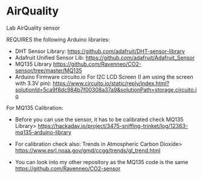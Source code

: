 # AirQuality
Lab AirQuality sensor

REQUIRES the following Arduino libraries:
 - DHT Sensor Library: https://github.com/adafruit/DHT-sensor-library
 - Adafruit Unified Sensor Lib: https://github.com/adafruit/Adafruit_Sensor
 - MQ135 Library https://github.com/Ravenneo/CO2-sensor/tree/master/MQ135
 - Arduino Firmware circuito.io For I2C LCD Screen (I am using the screen with 3.3V pin): https://www.circuito.io/static/reply/index.html?solutionId=5ca9f8dc984b7f00308a37a9&solutionPath=storage.circuito.io

For MQ135 Calibration:
- Before you can use the sensor, it has to be calibrated check MQ135 Library> https://hackaday.io/project/3475-sniffing-trinket/log/12363-mq135-arduino-library

- For calibration check also: Trends in Atmospheric Carbon Dioxide> https://www.esrl.noaa.gov/gmd/ccgg/trends/gl_trend.html
- You can look into my other repository as the MQ135 code is the same https://github.com/Ravenneo/CO2-sensor
